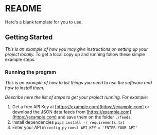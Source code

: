 # README

Here's a blank template for you to use.

## Getting Started

*This is an example of how you may give instructions on setting up your project locally.*
To get a local copy up and running follow these simple example steps.

### Running the program

*This is an example of how to list things you need to use the software and how to install them.*

*Describe here the list of steps to get your project running. For example:*

1. Get a free API Key at [https://example.com](https://example.com) or download the JSON data feeds from [https://example.com](https://example.com) and save them on the folder `./feeds`.
2. Install dependencies
     ```pip3 install -r requirements.txt```
3. Enter your API in `config.py`
   ```const API_KEY = 'ENTER YOUR API'```

